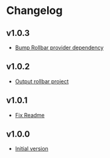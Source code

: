 # Changelog

## v1.0.3

- [Bump Rollbar provider dependency](https://github.com/babbel/terraform-aws-secretsmanager-for-rollbar-access-tokens/pull/8)

## v1.0.2

- [Output rollbar project](https://github.com/babbel/terraform-aws-secretsmanager-for-rollbar-access-tokens/pull/5)


## v1.0.1

- [Fix Readme](https://github.com/babbel/terraform-aws-secretsmanager-for-rollbar-access-tokens/pull/2)

## v1.0.0

- [Initial version](https://github.com/babbel/terraform-aws-secretsmanager-for-rollbar-access-tokens/pull/1)
